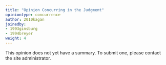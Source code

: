 ```yaml
---
title: "Opinion Concurring in the Judgment"
opiniontype: concurrence
author: 2010kagan
joinedby:
- 1993ginsburg
- 1994breyer
weight: 4
---
```

This opinion does not yet have a summary. To submit one, please contact the site administrator.